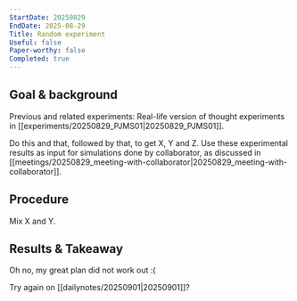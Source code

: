 ```yaml
---
StartDate: 20250829
EndDate: 2025-08-29
Title: Random experiment
Useful: false
Paper-worthy: false
Completed: true
---
```



## Goal & background
Previous and related experiments: Real-life version of thought experiments in [[experiments/20250829_PJMS01|20250829_PJMS01]].

Do this and that, followed by that, to get X, Y and Z. Use these experimental results as input for simulations done by collaborator, as discussed in [[meetings/20250829_meeting-with-collaborator|20250829_meeting-with-collaborator]].
## Procedure

Mix X and Y. 

## Results & Takeaway

Oh no, my great plan did not work out :(

Try again on [[dailynotes/20250901|20250901]]?

